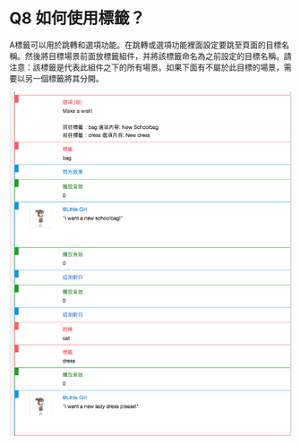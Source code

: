 # Q8 如何使用標籤？

A標籤可以用於跳轉和選項功能。在跳轉或選項功能裡面設定要跳至頁面的目標名稱。然後將目標場景前面放標籤組件，并將該標籤命名為之前設定的目標名稱。請注意：該標籤是代表此組件之下的所有場景。如果下面有不屬於此目標的場景，需要以另一個標籤將其分開。

![](resources/D5133737A37AB1B9C5F68E273CA757AB.png)
